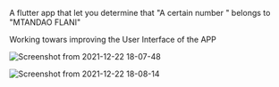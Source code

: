 A flutter app that let you determine that "A certain number " belongs to "MTANDAO FLANI" 

Working towars improving the User Interface of the APP


![Screenshot from 2021-12-22 18-07-48](https://user-images.githubusercontent.com/64710848/147113383-af355718-e88b-4dd2-9012-5c2bc0c12213.png)


![Screenshot from 2021-12-22 18-08-14](https://user-images.githubusercontent.com/64710848/147113387-a69d6342-a926-44d0-aaef-939725b26c10.png)
